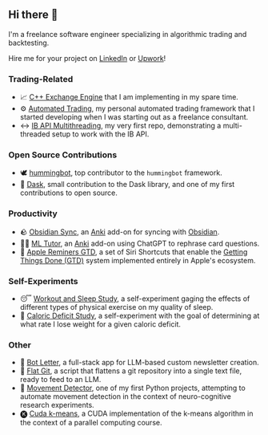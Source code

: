 ## Hi there 👋

<!--
**petioptrv/petioptrv** is a ✨ _special_ ✨ repository because its `README.md` (this file) appears on your GitHub profile.

Here are some ideas to get you started:

- 🔭 I’m currently working on ...
- 🌱 I’m currently learning ...
- 👯 I’m looking to collaborate on ...
- 🤔 I’m looking for help with ...
- 💬 Ask me about ...
- 📫 How to reach me: ...
- 😄 Pronouns: ...
- ⚡ Fun fact: ...



Only a brief mention and redirection to my Upwork profile. Otherwise, add sections and projects

– Trading section
  – Trading tools

– Open source contributions
  – Hummingbot
  – Pandas
  – Anything else?

– Productivity
  – Anki add-ons
  – Apple Shortcuts

– Other
  – Full-stack apps
  – LLM repo parsing script

– Maybe self-experiments
-->

I'm a freelance software engineer specializing in algorithmic trading and backtesting.

Hire me for your project on [LinkedIn](https://www.linkedin.com/in/petioptrv/) or [Upwork](https://www.upwork.com/freelancers/~019324119125825808)!

### Trading-Related

- 📈 [C++ Exchange Engine](https://github.com/petioptrv/cpp-exchange) that I am implementing in my spare time.
- ⚙️ [Automated Trading](https://github.com/petioptrv/automated-trading), my personal automated trading framework that I started developing when I was starting out as a freelance consultant.
- ↔️ [IB API Multithreading](https://github.com/petioptrv/ibapi_multithreading), my very first repo, demonstrating a multi-threaded setup to work with the IB API.

### Open Source Contributions

- 🕊️ [hummingbot](https://github.com/hummingbot/hummingbot), top contributor to the `hummingbot` framework.
- 🐼 [Dask](https://github.com/dask/dask/pull/5553), small contribution to the Dask library, and one of my first contributions to open source.

### Productivity

- 🪨 [Obsidian Sync](https://github.com/petioptrv/obsidian-sync), an [Anki](https://www.google.com/search?client=safari&rls=en&q=anki&ie=UTF-8&oe=UTF-8) add-on for syncing with [Obsidian](https://obsidian.md).
- 🧑‍🏫 [ML Tutor](https://github.com/petioptrv/ml-tutor), an [Anki](https://www.google.com/search?client=safari&rls=en&q=anki&ie=UTF-8&oe=UTF-8) add-on using ChatGPT to rephrase card questions.
- 🍎 [Apple Reminers GTD](https://github.com/petioptrv/reminders-gtd), a set of Siri Shortcuts that enable the [Getting Things Done (GTD)](https://gettingthingsdone.com/what-is-gtd/) system implemented entirely in Apple's ecosystem.

### Self-Experiments

- 😴 [Workout and Sleep Study](https://github.com/petioptrv/workout_and_sleep_study/blob/master/workout_and_sleep_study.ipynb), a self-experiment gaging the effects of different types of physical exercise on my quality of sleep.
- 🥗 [Caloric Deficit Study](https://github.com/petioptrv/calories_restriction_experiment/blob/master/calories_restriction_experiment.ipynb), a self-experiment with the goal of determining at what rate I lose weight for a given caloric deficit.

### Other

- 🤖 [Bot Letter](https://github.com/petioptrv/bot-letter), a full-stack app for LLM-based custom newsletter creation.
- 📄 [Flat Git](https://github.com/petioptrv/flat-git), a script that flattens a git repository into a single text file, ready to feed to an LLM.
- 🏃 [Movement Detector](https://github.com/petioptrv/movement_detector), one of my first Python projects, attempting to automate movement detection in the context of neuro-cognitive research experiments.
- 🅚 [Cuda k-means](https://github.com/petioptrv/cuda-k-means), a CUDA implementation of the k-means algorithm in the context of a parallel computing course.

